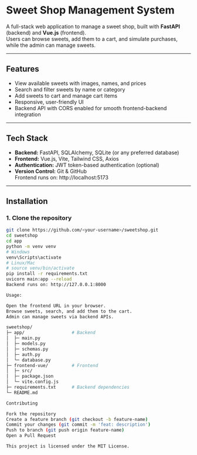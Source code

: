 # Sweet Shop Management System

A full-stack web application to manage a sweet shop, built with **FastAPI** (backend) and **Vue.js** (frontend).  
Users can browse sweets, add them to a cart, and simulate purchases, while the admin can manage sweets.

---

## Features

- View available sweets with images, names, and prices  
- Search and filter sweets by name or category  
- Add sweets to cart and manage cart items  
- Responsive, user-friendly UI  
- Backend API with CORS enabled for smooth frontend-backend integration  

---

## Tech Stack

- **Backend:** FastAPI, SQLAlchemy, SQLite (or any preferred database)  
- **Frontend:** Vue.js, Vite, Tailwind CSS, Axios  
- **Authentication:** JWT token-based authentication (optional)  
- **Version Control:** Git & GitHub  
Frontend runs on: http://localhost:5173
---

## Installation

### 1. Clone the repository
```bash
git clone https://github.com/<your-username>/sweetshop.git
cd sweetshop
cd app
python -m venv venv
# Windows
venv\Scripts\activate
# Linux/Mac
# source venv/bin/activate
pip install -r requirements.txt
uvicorn main:app --reload
Backend runs on: http://127.0.0.1:8000

Usage:

Open the frontend URL in your browser.
Browse sweets, search, and add them to the cart.
Admin can manage sweets via backend APIs.

sweetshop/
├─ app/                  # Backend
│  ├─ main.py
│  ├─ models.py
│  ├─ schemas.py
│  ├─ auth.py
│  └─ database.py
├─ frontend-vue/         # Frontend
│  ├─ src/
│  ├─ package.json
│  └─ vite.config.js
├─ requirements.txt      # Backend dependencies
└─ README.md

Contributing

Fork the repository
Create a feature branch (git checkout -b feature-name)
Commit your changes (git commit -m 'feat: description')
Push to branch (git push origin feature-name)
Open a Pull Request

This project is licensed under the MIT License.


